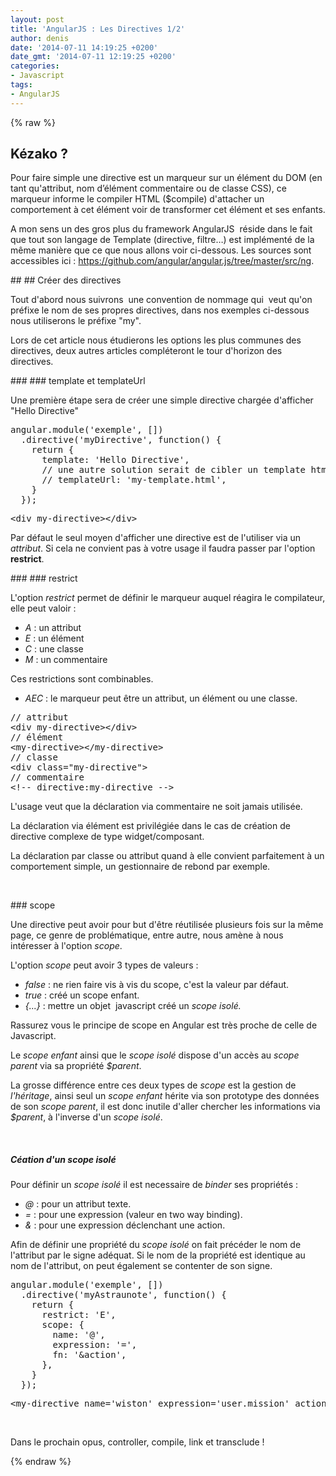 ```yaml
---
layout: post
title: 'AngularJS : Les Directives 1/2'
author: denis
date: '2014-07-11 14:19:25 +0200'
date_gmt: '2014-07-11 12:19:25 +0200'
categories:
- Javascript
tags:
- AngularJS
---
```

{% raw %}
## Kézako ?
<p>Pour faire simple une directive est un marqueur sur un élément du DOM (en tant qu'attribut, nom d’élément commentaire ou de classe CSS), ce marqueur informe le compiler HTML ($compile) d'attacher un comportement à cet élément voir de transformer cet élément et ses enfants.</p>
<p>A mon sens un des gros plus du framework AngularJS  réside dans le fait que tout son langage de Template (directive, filtre…) est implémenté de la même manière que ce que nous allons voir ci-dessous. Les sources sont accessibles ici : <a title="https://github.com/angular/angular.js/tree/master/src/ng" href="https://github.com/angular/angular.js/tree/master/src/ng" target="_blank">https://github.com/angular/angular.js/tree/master/src/ng</a>.</p>
## 
## Créer des directives
<p>Tout d'abord nous suivrons  une convention de nommage qui  veut qu'on préfixe le nom de ses propres directives, dans nos exemples ci-dessous nous utiliserons le préfixe "my".</p>
<p>Lors de cet article nous étudierons les options les plus communes des directives, deux autres articles compléteront le tour d'horizon des directives.</p>
### 
### template et templateUrl
<p>Une première étape sera de créer une simple directive chargée d'afficher "Hello Directive"</p>
<pre class="lang:js decode:true">angular.module('exemple', [])
  .directive('myDirective', function() {
    return {
      template: 'Hello Directive',
      // une autre solution serait de cibler un template html
      // templateUrl: 'my-template.html',
    }
  });</pre>
<pre class="lang:xhtml decode:true">&lt;div my-directive&gt;&lt;/div&gt;</pre>
<p>Par défaut le seul moyen d'afficher une directive est de l'utiliser via un <em>attribut</em>. Si cela ne convient pas à votre usage il faudra passer par l'option <strong>restrict</strong>.</p>
### 
### restrict
<p>L'option <em>restrict</em> permet de définir le marqueur auquel réagira le compilateur, elle peut valoir :</p>
<ul>
<li><em>A</em> : un attribut</li>
<li><em>E</em> : un élément</li>
<li><em>C</em> : une classe</li>
<li><em>M </em>: un commentaire</li>
</ul>
<p>Ces restrictions sont combinables.</p>
<ul>
<li><em>AEC</em> : le marqueur peut être un attribut, un élément ou une classe.</li>
</ul>
<pre class="lang:xhtml decode:true">// attribut
&lt;div my-directive&gt;&lt;/div&gt;
// élément
&lt;my-directive&gt;&lt;/my-directive&gt;
// classe
&lt;div class="my-directive"&gt;
// commentaire
&lt;!-- directive:my-directive --&gt;</pre>
<p>L'usage veut que la déclaration via commentaire ne soit jamais utilisée.</p>
<p>La déclaration via élément est privilégiée dans le cas de création de directive complexe de type widget/composant.</p>
<p>La déclaration par classe ou attribut quand à elle convient parfaitement à un comportement simple, un gestionnaire de rebond par exemple.</p>
<p>&nbsp;</p>
### scope
<p>Une directive peut avoir pour but d'être réutilisée plusieurs fois sur la même page, ce genre de problématique, entre autre, nous amène à nous intéresser à l'option <em>scope</em>.</p>
<p>L'option <em>scope</em> peut avoir 3 types de valeurs :</p>
<ul>
<li><em>false</em> : ne rien faire vis à vis du scope, c'est la valeur par défaut.</li>
<li><em>true </em>: créé un scope enfant.</li>
<li><em>{...}</em> : mettre un objet  javascript créé un <em>scope isolé.</em></li>
</ul>
<p>Rassurez vous le principe de scope en Angular est très proche de celle de Javascript.</p>
<p>Le <em>scope enfant</em> ainsi que le <em>scope isolé</em> dispose d'un accès au <em>scope parent</em> via sa propriété <em>$parent</em>.</p>
<p>La grosse différence entre ces deux types de <em>scope</em> est la gestion de <em>l'héritage</em>, ainsi seul un <em>scope enfant</em> hérite via son prototype des données de son <em>scope parent</em>, il est donc inutile d'aller chercher les informations via <em>$parent</em>, à l'inverse d'un <em>scope isolé</em>.</p>
<p>&nbsp;</p>
<h5>Céation d'un scope isolé</h5>
<p>Pour définir un <em>scope isolé</em> il est necessaire de <em>binder</em> ses propriétés :</p>
<ul>
<li><em>@</em> : pour un attribut texte.</li>
<li><em>=</em> : pour une expression (valeur en two way binding).</li>
<li><em>&amp;</em> : pour une expression déclenchant une action.</li>
</ul>
<p>Afin de définir une propriété du <em>scope isolé</em> on fait précéder le nom de l'attribut par le signe adéquat. Si le nom de la propriété est identique au nom de l'attribut, on peut également se contenter de son signe.</p>
<pre class="lang:js decode:true">angular.module('exemple', [])
  .directive('myAstraunote', function() {
    return {
      restrict: 'E',
      scope: {
        name: '@',
        expression: '=',
        fn: '&amp;action',
      },
    }
  });</pre>
<pre class="lang:xhtml decode:true ">&lt;my-directive name='wiston' expression='user.mission' action='launch(user)'&gt;&lt;/my-directive&gt;
</pre>
<p>&nbsp;</p>
<p>Dans le prochain opus, controller, compile, link et transclude !</p>
{% endraw %}
